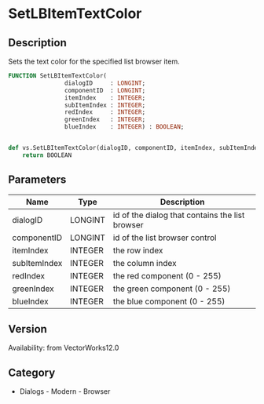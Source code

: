 # SetLBItemTextColor

## Description
Sets the text color for the specified list browser item.

```pascal
FUNCTION SetLBItemTextColor(
				dialogID     : LONGINT;
				componentID  : LONGINT;
				itemIndex    : INTEGER;
				subItemIndex : INTEGER;
				redIndex     : INTEGER;
				greenIndex   : INTEGER;
				blueIndex    : INTEGER) : BOOLEAN;
```

```python

def vs.SetLBItemTextColor(dialogID, componentID, itemIndex, subItemIndex, redIndex, greenIndex, blueIndex):
    return BOOLEAN
```

## Parameters
|Name|Type|Description|
|---|---|---|
|dialogID|LONGINT|id of the dialog that contains the list browser|
|componentID|LONGINT|id of the list browser control|
|itemIndex|INTEGER|the row index|
|subItemIndex|INTEGER|the column index|
|redIndex|INTEGER|the red component (0 - 255)|
|greenIndex|INTEGER|the green component (0 - 255)|
|blueIndex|INTEGER|the blue component (0 - 255)|

## Version
Availability: from VectorWorks12.0
## Category
* Dialogs - Modern - Browser


